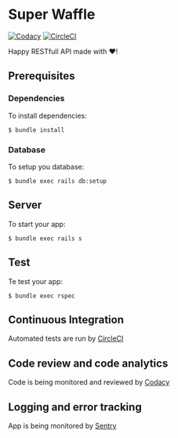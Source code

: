 # Super Waffle

[![Codacy](https://app.codacy.com/project/badge/Grade/97829679e0314337b1a8c8280be94c4c)](https://www.codacy.com/manual/paskudnyprogramista/super_waffle)
[![CircleCI](https://img.shields.io/circleci/build/gh/paskudnyprogramista/super_waffle/master?label=CircleCI&token=9d8a708476e57cf5a6e862a178e68def07c652db)](https://app.circleci.com/pipelines/github/paskudnyprogramista/super_waffle?branch=master)

Happy RESTfull API made with :heart:!

## Prerequisites

### Dependencies

To install dependencies:

`$ bundle install`

### Database

To setup you database:

`$ bundle exec rails db:setup`

## Server

To start your app:

`$ bundle exec rails s`

## Test

Te test your app:

`$ bundle exec rspec`

## Continuous Integration

Automated tests are run by [CircleCI](https://circleci.com)

## Code review and code analytics

Code is being monitored and reviewed by [Codacy](https://www.codacy.com)

## Logging and error tracking

App is being monitored by [Sentry](https://sentry.io)
